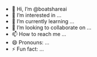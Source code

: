 - 👋 Hi, I’m @boatshareai
- 👀 I’m interested in ...
- 🌱 I’m currently learning ...
- 💞️ I’m looking to collaborate on ...
- 📫 How to reach me ...
- 😄 Pronouns: ...
- ⚡ Fun fact: ...

<!---
boatshareai/boatshareai is a ✨ special ✨ repository because its `README.md` (this file) appears on your GitHub profile.
You can click the Preview link to take a look at your changes.
--->
